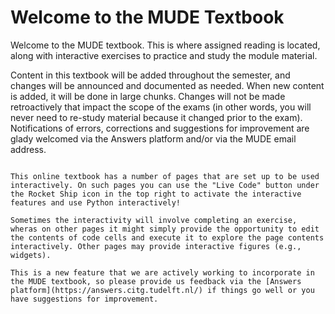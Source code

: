# Welcome to the MUDE Textbook

Welcome to the MUDE textbook. This is where assigned reading is located, along with interactive exercises to practice and study the module material.

Content in this textbook will be added throughout the semester, and changes will be announced and documented as needed. When new content is added, it will be done in large chunks. Changes will not be made retroactively that impact the scope of the exams (in other words, you will never need to re-study material because it changed prior to the exam). Notifications of errors, corrections and suggestions for improvement are glady welcomed via the Answers platform and/or via the MUDE email address.


````{admonition} Interactive Pages---Use Python in your Browser!
    
This online textbook has a number of pages that are set up to be used interactively. On such pages you can use the "Live Code" button under the Rocket Ship icon in the top right to activate the interactive features and use Python interactively!

Sometimes the interactivity will involve completing an exercise, wheras on other pages it might simply provide the opportunity to edit the contents of code cells and execute it to explore the page contents interactively. Other pages may provide interactive figures (e.g., widgets).

This is a new feature that we are actively working to incorporate in the MUDE textbook, so please provide us feedback via the [Answers platform](https://answers.citg.tudelft.nl/) if things go well or you have suggestions for improvement.
````
